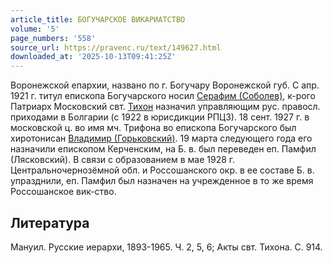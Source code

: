 ```yaml
---
article_title: БОГУЧАРСКОЕ ВИКАРИАТСТВО
volume: '5'
page_numbers: '558'
source_url: https://pravenc.ru/text/149627.html
downloaded_at: '2025-10-13T09:41:25Z'
---
```


Воронежской епархии, названо по г. Богучару Воронежской губ. С апр. 1921 г. титул епископа Богучарского носил [Серафим (Соболев)](<https://pravenc.ru/text/Серафим (Соболев).html>), к-рого Патриарх Московский свт. [Тихон](https://pravenc.ru/text/Тихон.html) назначил управляющим рус. правосл. приходами в Болгарии (с 1922 в юрисдикции РПЦЗ). 18 сент. 1927 г. в московской ц. во имя мч. Трифона во епископа Богучарского был хиротонисан [Владимир (Горьковский)](<https://pravenc.ru/text/Владимир (Горьковский).html>). 19 марта следующего года его назначили епископом Керченским, на Б. в. был переведен еп. Памфил (Лясковский). В связи с образованием в мае 1928 г. Центральночернозёмной обл. и Россошанского окр. в ее составе Б. в. упразднили, еп. Памфил был назначен на учрежденное в то же время Россошанское вик-ство.

## Литература

Мануил. Русские иерархи, 1893-1965. Ч. 2, 5, 6; Акты свт. Тихона. С. 914.
